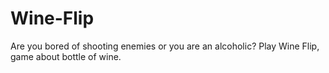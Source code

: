 # Wine-Flip
Are you bored of shooting enemies or you are an alcoholic? Play Wine Flip, game about bottle of wine.
